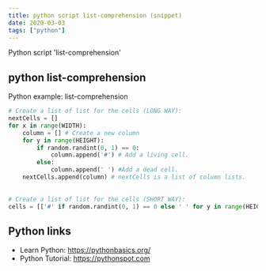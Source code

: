 ```yaml
---
title: python script list-comprehension (snippet)
date: 2020-03-03
tags: ["python"]
---
```

Python script 'list-comprehension'


## python list-comprehension

Python example: list-comprehension

```python
# Create a list of list for the cells (LONG WAY):
nextCells = []
for x in range(WIDTH):
    column = [] # Create a new column
    for y in range(HEIGHT):
        if random.randint(0, 1) == 0:
            column.append('#') # Add a living cell.
        else:
            column.append(' ') #Add a dead cell.
    nextCells.append(column) # nextCells is a list of column lists. 
    
    
# Create a list of list for the cells (SHORT WAY):
cells = [['#' if random.randint(0, 1) == 0 else ' ' for y in range(HEIGHT)] for x in range(WIDTH)]

```

## Python links

- Learn Python: https://pythonbasics.org/
- Python Tutorial: https://pythonspot.com
